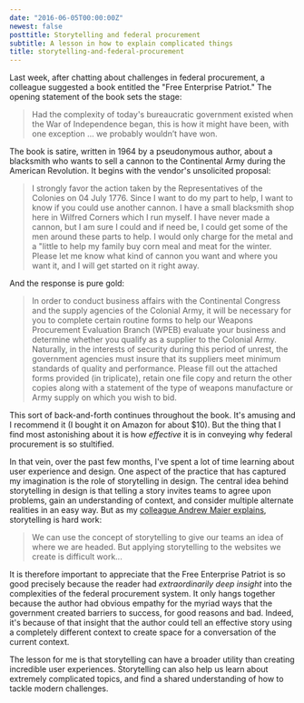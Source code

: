 ```yaml
---
date: "2016-06-05T00:00:00Z"
newest: false
posttitle: Storytelling and federal procurement
subtitle: A lesson in how to explain complicated things
title: storytelling-and-federal-procurement
---
```


Last week, after chatting about challenges in federal procurement, a colleague suggested a book entitled the "Free Enterprise Patriot." The opening statement of the book sets the stage:

<!--break-->

> Had the complexity of today's bureaucratic government existed when the War of Independence began, this is how it might have been, with one exception ... we probably wouldn’t have won.

The book is satire, written in 1964 by a pseudonymous author, about a blacksmith who wants to sell a cannon to the Continental Army during the American Revolution. It begins with the vendor's unsolicited proposal:

> I strongly favor the action taken by the Representatives of the Colonies on 04 July 1776. Since I want to do my part to help, I want to know if you could use another cannon. I have a small blacksmith shop here in Wilfred Corners which I run myself. I have never made a cannon, but I am sure I could and if need be, I could get some of the men around these parts to help. I would only charge for the metal and a "little to help my family buy corn meal and meat for the winter. Please let me know what kind of cannon you want and where you want it, and I will get started on it right away.

And the response is pure gold:

> In order to conduct business affairs with the Continental Congress and the supply agencies of the Colonial Army, it will be necessary for you to complete certain routine forms to help our Weapons Procurement Evaluation Branch (WPEB) evaluate your business and determine whether you qualify as a supplier to the Colonial Army. Naturally, in the interests of security during this period of unrest, the government agencies must insure that its suppliers meet minimum standards of quality and performance. Please fill out the attached forms provided (in triplicate), retain one file copy and return the other copies along with a statement of the type of weapons manufacture or Army supply on which you wish to bid.

This sort of back-and-forth continues throughout the book. It's amusing and I recommend it (I bought it on Amazon for about $10). But the thing that I find most astonishing about it is how *effective* it is in conveying why federal procurement is so stultified.

In that vein, over the past few months, I've spent a lot of time learning about user experience and design. One aspect of the practice that has captured my imagination is the role of storytelling in design. The central idea behind storytelling in design is that telling a story invites teams to agree upon problems, gain an understanding of context, and consider multiple alternate realities in an easy way. But as my [colleague Andrew Maier explains](http://www.uxbooth.com/articles/telling-your-websites-story-with-sketchboarding/), storytelling is hard work:

> We can use the concept of storytelling to give our teams an idea of where we are headed. But applying storytelling to the websites we create is difficult work...

It is therefore important to appreciate that the Free Enterprise Patriot is so good precisely because the reader had *extraordinarily deep insight* into the complexities of the federal procurement system. It only hangs together because the author had obvious empathy for the myriad ways that the government created barriers to success, for good reasons and bad. Indeed, it's because of that insight that the author could tell an effective story using a completely different context to create space for a conversation of the current context.

The lesson for me is that storytelling can have a broader utility than creating incredible user experiences. Storytelling can also help us learn about extremely complicated topics, and find a shared understanding of how to tackle modern challenges.

